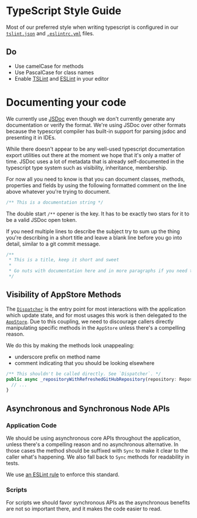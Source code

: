 # TypeScript Style Guide

Most of our preferred style when writing typescript is configured in our [`tslint.json`](../../tslint.json) and [`.eslintrc.yml`](../../.eslintrc.yml) files.

## Do
 - Use camelCase for methods
 - Use PascalCase for class names
 - Enable [TSLint](https://palantir.github.io/tslint/usage/third-party-tools/) and [ESLint](https://eslint.org/docs/user-guide/integrations) in your editor

# Documenting your code

We currently use [JSDoc](http://usejsdoc.org/) even though we don't currently generate any documentation or
verify the format. We're using JSDoc over other formats because the typescript compiler has built-in support
for parsing jsdoc and presenting it in IDEs.

While there doesn't appear to be any well-used typescript documentation export utilities out there at the
moment we hope that it's only a matter of time. JSDoc uses a lot of metadata that is already self-documented
in the typescript type system such as visibility, inheritance, membership.

For now all you need to know is that you can document classes, methods, properties and fields by using the
following formatted comment on the line above whatever you're trying to document.

```ts
/** This is a documentation string */
```

The double start `/**` opener is the key. It has to be exactly two stars for it to be a valid JSDoc open token.

If you need multiple lines to describe the subject try to sum up the thing you're describing in a short title
and leave a blank line before you go into detail, similar to a git commit message.

```ts
/**
 * This is a title, keep it short and sweet
 *
 * Go nuts with documentation here and in more paragraphs if you need to.
 */
```

## Visibility of AppStore Methods

The [`Dispatcher`](https://github.com/desktop/desktop/blob/master/app/src/lib/dispatcher/dispatcher.ts)
is the entry point for most interactions with the application which update state,
and for most usages this work is then delegated to the [`AppStore`](https://github.com/desktop/desktop/blob/master/app/src/lib/dispatcher/app-store.ts).
Due to this coupling, we need to discourage callers directly manipulating
specific methods in the `AppStore` unless there's a compelling reason.

We do this by making the methods look unappealing:

 - underscore prefix on method name
 - comment indicating that you should be looking elsewhere

```ts
/** This shouldn't be called directly. See `Dispatcher`. */
public async _repositoryWithRefreshedGitHubRepository(repository: Repository): Promise<Repository> {
  // ...
}
```

## Asynchronous and Synchronous Node APIs

### Application Code

We should be using asynchronous core APIs throughout the application, unless
there's a compelling reason and no asynchronous alternative. In those cases the
method should be suffixed with `Sync` to make it clear to the caller what's
happening. We also fall back to `Sync` methods for readability in tests.

We use [an ESLint rule](https://eslint.org/docs/rules/no-sync) to enforce
this standard.

### Scripts

For scripts we should favor synchronous APIs as the asynchronous benefits are
not so important there, and  it makes the code easier to read.
